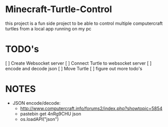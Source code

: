 # Minecraft-Turtle-Control
this project is a fun side project to be able to control multiple computercraft turtles from a local app running on my pc


# TODO's

 [ ] Create Websocket server
 [ ] Connect Turtle to websocket server
 [ ] encode and decode json
 [ ] Move Turtle
 [ ] figure out more todo's

# NOTES
 - JSON encode/decode:
    - http://www.computercraft.info/forums2/index.php?showtopic=5854
    - pastebin get 4nRg9CHU json
    - os.loadAPI("json")